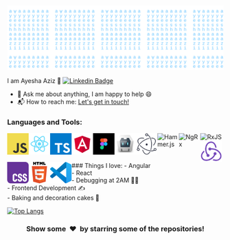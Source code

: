 [![Matrix SVG](https://raw.githubusercontent.com/AyeshaAziz/AyeshaAziz/master/matrix.svg)](https://www.youtube.com/watch?v=3Qss9KQX5qo&list=PLW1m6MmU0jjnO1GAYmQe_DG9IU4I0xxkp) 

I am Ayesha Aziz 👋
[![Linkedin Badge](https://img.shields.io/badge/-ayeshaaziz-blue?style=flat-square&logo=Linkedin&logoColor=white&link=https://www.linkedin.com/in/ayesha-aziz-8228az8)](https://www.linkedin.com/in/ayesha-aziz-8228az8)


<!-- 
- 🎯 Portfolio website: [Portfolio](https://ayeshaaziz.github.io/) -->
- 💬 Ask me about anything, I am happy to help :smile:
- 📬 How to reach me: [Let's get in touch!][linkedin]

### Languages and Tools: 

<!-- JavaScript -->
<img align="left" alt="JavaScript" width="50px" src="https://raw.githubusercontent.com/github/explore/main/topics/javascript/javascript.png" />

<!-- React -->
<img align="left" alt="React" width="50px" src="https://raw.githubusercontent.com/github/explore/main/topics/react/react.png" />

<!-- TypeScript -->
<img align="left" alt="TypeScript" width="50px" src="https://raw.githubusercontent.com/github/explore/main/topics/typescript/typescript.png" />

<!-- Angular -->
<img align="left" alt="Angular" width="50px" src="https://raw.githubusercontent.com/github/explore/main/topics/angular/angular.png" />

<!-- Figma -->
<img align="left" alt="Figma" width="50px" src="https://raw.githubusercontent.com/github/explore/main/topics/figma/figma.png" />

<!-- Cordova -->
<img align="left" alt="Cordova" width="50px" src="https://raw.githubusercontent.com/github/explore/main/topics/cordova/cordova.png" />

<!-- Electron -->
<img align="left" alt="Electron" width="50px" src="https://raw.githubusercontent.com/github/explore/main/topics/electron/electron.png" />

<!-- Hammer.js -->
<img align="left" alt="Hammer.js" width="50px" src="https://libreriasjs.com/wp-content/uploads/2021/12/hammerjs.jpg" />

<!-- NgRx -->
<img align="left" alt="NgRx" width="50px" src="https://ngrx.io/assets/images/badge.png" />


<!-- RxJS -->
<img align="left" alt="RxJS" width="50px" src="https://w7.pngwing.com/pngs/650/439/png-transparent-rxjs-hd-logo-thumbnail.png" />

<!-- Redux -->
<img align="left" alt="Redux" width="50px" src="https://raw.githubusercontent.com/github/explore/main/topics/redux/redux.png" />

<img align="left" alt="CSS3" width="50px" src="https://raw.githubusercontent.com/github/explore/80688e429a7d4ef2fca1e82350fe8e3517d3494d/topics/css/css.png" />
<img align="left" alt="HTML5" width="50px" src="https://raw.githubusercontent.com/github/explore/80688e429a7d4ef2fca1e82350fe8e3517d3494d/topics/html/html.png" />
<img align="left" alt="Visual Studio Code" width="50px" src="https://raw.githubusercontent.com/github/explore/80688e429a7d4ef2fca1e82350fe8e3517d3494d/topics/visual-studio-code/visual-studio-code.png" /> 

<br />
<br />
### Things I love:
- Angular <br /> 
- React <br />
- Debugging at 2AM 👩‍💻 <br />
- Frontend Development ✍️ <br />
- Baking and decoration cakes 🎂  


<!-- ### :zap: Github Stats
<p>
    <a href="https://gitstats.me/ayeshaaziz" target="_blank"> 
        <img src="https://github-readme-stats.vercel.app/api?username=ayeshaaziz&&show_icons=true&hi&theme=dark&count_private=true&include_all_commits=true">
    </a>
</p> -->

[![Top Langs](https://github-readme-stats.vercel.app/api/top-langs/?username=ayeshaaziz&layout=compact)](https://github.com/anuraghazra/github-readme-stats)
<div align="center">
<h3 align="center">Show some &nbsp;❤️&nbsp; by starring some of the repositories!</h3>

<!--[website]: -->
[linkedin]: https://www.linkedin.com/in/ayesha-aziz-8228az8